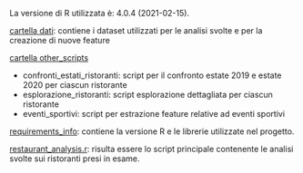 La versione di R utilizzata è: 4.0.4 (2021-02-15).  

[cartella dati](https://github.com/stemarzo/progetto_dslab/tree/main/dati): contiene i dataset utilizzati per le analisi svolte e per la creazione di nuove feature

[cartella other_scripts](https://github.com/stemarzo/progetto_dslab/tree/main/other_scripts)
- confronti_estati_ristoranti: script per il confronto estate 2019 e estate 2020 per ciascun ristorante
- esplorazione_ristoranti: script esplorazione dettagliata per ciascun ristorante
- eventi_sportivi: script per estrazione feature relative ad eventi sportivi


[requirements_info](requirements_info): contiene la versione R e le librerie utilizzate nel progetto.


[restaurant_analysis.r](https://github.com/stemarzo/progetto_dslab/blob/main/restaurant_analysis.r): risulta essere lo script principale contenente le analisi svolte sui ristoranti presi in esame.
